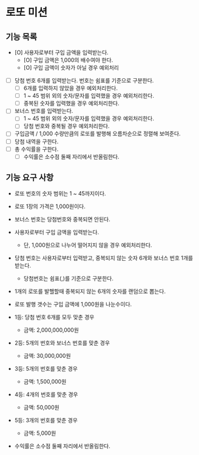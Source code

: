 # 로또 미션

## 기능 목록

- [O] 사용자로부터 구입 금액을 입력받는다.
  - [O] 구입 금액은 1,000의 배수여야 한다.
  - [O] 구입 금액이 숫자가 아닐 경우 예외처리
- [ ] 당첨 번호 6개를 입력받는다. 번호는 쉼표를 기준으로 구분한다.
  - [ ] 6개를 입력하지 않았을 경우 예외처리한다.
  - [ ] 1 ~ 45 범위 외의 숫자/문자를 입력했을 경우 예외처리한다.
  - [ ] 중복된 숫자를 입력했을 경우 예외처리한다.
- [ ] 보너스 번호를 입력받는다.
  - [ ] 1 ~ 45 범위 외의 숫자/문자를 입력했을 경우 예외처리한다.
  - [ ] 당첨 번호와 중복될 경우 예외처리한다.
- [ ] 구입금액 / 1,000 수량만큼의 로또를 발행해 오름차순으로 정렬해 보여준다.
- [ ] 당첨 내역을 구한다.
- [ ] 총 수익률을 구한다.
  - [ ] 수익률은 소수점 둘째 자리에서 반올림한다.

## 기능 요구 사항

- 로또 번호의 숫자 범위는 1 ~ 45까지이다.
- 로또 1장의 가격은 1,000원이다.
- 보너스 번호는 당첨번호와 중복되면 안된다.
- 사용자로부터 구입 금액을 입력받는다.
  - 단, 1,000원으로 나누어 떨어지지 않을 경우 예외처리한다.
- 당첨 번호는 사용자로부터 입력받고, 중복되지 않는 숫자 6개와 보너스 번호 1개를 받는다.
  - 당첨번호는 쉼표(,)를 기준으로 구분한다.
- 1개의 로또를 발핼할때 중복되지 않는 6개의 숫자를 랜덤으로 뽑는다.
- 로또 발행 갯수는 구입 금액에 1,000원을 나눈수이다.

- 1등: 당첨 번호 6개를 모두 맞춘 경우
  - 금액: 2,000,000,000원
- 2등: 5개의 번호와 보너스 번호를 맞춘 경우
  - 금액: 30,000,000원
- 3등: 5개의 번호를 맞춘 경우
  - 금액: 1,500,000원
- 4등: 4개의 번호를 맞춘 경우
  - 금액: 50,000원
- 5등: 3개의 번호를 맞춘 경우
  - 금액: 5,000원
- 수익률은 소수점 둘째 자리에서 반올림한다.

